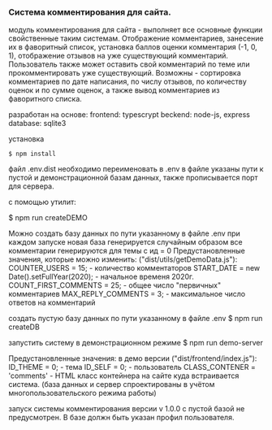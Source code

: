 ### Система комментирования для сайта.

модуль комментирования для сайта - выполняет все основные функции свойственные таким системам. Отображение комментариев, занесение их в фаворитный список, установка баллов оценки комментария (-1, 0, 1), отображение отзывов на уже существующий комментарий. Пользователь также может оставить свой комментарий по теме или прокомментировать уже существующий. 
Возможны - сортировка комментариев по дате написания, по числу отзывов, по количеству оценок и по сумме оценок, а также вывод комментариев из фаворитного списка.  

разработан на основе:
    frontend: typescrypt
    beckend: node-js, express
    database: sqlite3

установка

    $ npm install 

файл .env.dist необходимо переименовать в .env  в файле указаны пути к пустой и демонстрационной базам данных, также прописывается порт для сервера.

с помощью утилит:

$ npm run createDEMO

Можно создать базу данных по пути указанному в файле .env 
при каждом запуске новая база генерируется случайным образом
все комментарии генерируются для темы с ид = 0
Предустановленные значения, которые можно изменить:
("dist/utils/getDemoData.js"):
COUNTER_USERS = 15; - количество комментаторов
START_DATE = new Date().setFullYear(2020); - начальное временя 2020г.
COUNT_FIRST_COMMENTS = 25; - общее число "первичных" комментариев
MAX_REPLY_COMMENTS = 3; - максимальное число ответов на комментарий



создать пустую базу данных по пути указанному в файле .env 
$ npm run createDB


запустить систему в демонстрационном режиме
$ npm run demo-server


Предустановленные значения:
в демо версии 
("dist/frontend/index.js"):
ID_THEME = 0; - тема
ID_SELF = 0;  - пользователь
CLASS_CONTENER = 'comments'  - HTML класс контейнера на сайте куда встраивается система.
(база данных и сервер спроектированы в учётом многопользовательского режима работы)


запуск системы комментирования версии v 1.0.0 с пустой базой не предусмотрен. В базе должн быть указан профил пользователя. 



